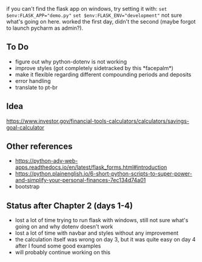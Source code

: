 if you can't find the flask app on windows, try setting it with:
`set $env:FLASK_APP="demo.py"`
`set $env:FLASK_ENV="development"`
not sure what's going on here. worked the first day, didn't the second (maybe forgot to launch pycharm as admin?).


## To Do
- figure out why python-dotenv is not working
- improve styles (got completely sidetracked by this \*facepalm*)
- make it flexible regarding different compounding periods and deposits
- error handling
- translate to pt-br


## Idea
https://www.investor.gov/financial-tools-calculators/calculators/savings-goal-calculator


## Other references
- https://python-adv-web-apps.readthedocs.io/en/latest/flask_forms.html#introduction
- https://python.plainenglish.io/6-short-python-scripts-to-super-power-and-simplify-your-personal-finances-7ec134d74a01
- bootstrap


## Status after Chapter 2 (days 1-4)
- lost a lot of time trying to run flask with windows, still not sure what's going on and why dotenv doesn't work
- lost a lot of time with navbar and styles without any improvement
- the calculation itself was wrong on day 3, but it was quite easy on day 4 after I found some good examples
- will probably continue working on this
